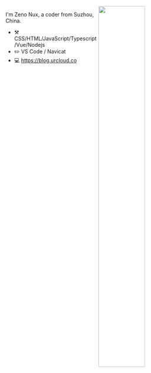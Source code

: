 <img align="right" width="50%" src="https://github-readme-stats.vercel.app/api?username=zenonux&show_icons=true&hide_title=true" />

I'm Zeno Nux, a coder from Suzhou, China.

-   :hammer_and_pick: CSS/HTML/JavaScript/Typescript/Vue/Nodejs
-   :pencil2: VS Code / Navicat
-   :computer:	https://blog.urcloud.co
